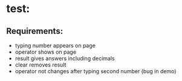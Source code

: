 # test:

## Requirements:
* typing number appears on page
* operator shows on page
* result gives answers including decimals
* clear removes result
* operator not changes after typing second number (bug in demo)


